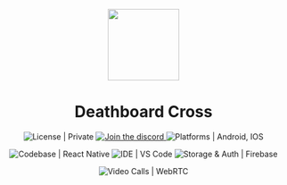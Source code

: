 <p align="center">
  <a>
    <img src="https://github.com/Deathboard-Productions1/Cross/blob/master/deathboard-cross/assets/adaptive-icon.png" height="128">
    <h1 align="center">Deathboard Cross</h1>
  </a>
</p>

<p align="center">
  <a aria-label="License">
    <img alt="License | Private" src="https://img.shields.io/badge/-License%20%7C%20Private-333333?style=for-the-badge">
  </a>
  <a aria-label="Join the community on Discord" href="https://discord.gg/zVZysRAY5S">
    <img alt="Join the discord" src="https://img.shields.io/badge/-Join%20the%20discord-333333?style=for-the-badge&logo=Discord">
  </a>
  <a aria-label="Platforms">
    <img alt="Platforms | Android, IOS" src="https://img.shields.io/badge/Platforms%20%7C%20Android%2C%20IOS-333333?style=for-the-badge">
  </a>
</p>
<p align="center">
  <a aria-label="Codebase">
    <img alt="Codebase | React Native" src="https://img.shields.io/badge/-Codebase%20%7C%20React%20Native-333333?style=for-the-badge&logo=React">
  </a>
  <a aria-label="IDE">
    <img alt="IDE | VS Code" src="https://img.shields.io/badge/-IDE%20%7C%20VS%20Code-333333?style=for-the-badge&logo=Visual-Studio-Code">
  </a>
  <a aria-label="Storage & Auth">
    <img alt="Storage & Auth | Firebase" src="https://img.shields.io/badge/-Storage%20%26%20Auth%20%7C%20Firebase-333333?style=for-the-badge&logo=Firebase">
  </a>
</p>
<p align="center">
  <a aria-label="Video Calls">
    <img alt="Video Calls | WebRTC" src="https://img.shields.io/badge/-Video%20Calls%20%7C%20WebRTC-333333?style=for-the-badge&logo=WebRTC">
  </a>
</p>

